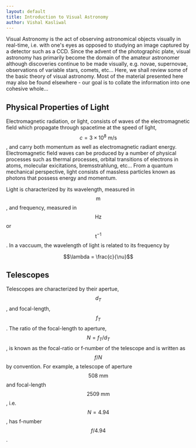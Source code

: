 ```yaml
---
layout: default
title: Introduction to Visual Astronomy 
author: Vishal Kasliwal
---
```


Visual Astronomy is the act of observing astronomical objects visually in real-time, i.e. with one's eyes as opposed to studying an image captured by a detector
such as a CCD. Since the advent of the photographic plate, visual astronomy has primarily become the domain of the amateur astronomer although discoveries continue to be made visually, e.g. novae, supernovae, observations of variable stars, comets, etc... Here, we shall review some of the basic theory of visual astronomy. Most of the material presented here may also be found elsewhere - our goal is to collate the information into one cohesive whole...

## Physical Properties of Light
Electromagnetic radiation, or light, consists of waves of the electromagnetic field which propagate through spacetime at the speed of light, $$c = 3 \times 10^{8} \ \textrm{m/s}$$, and carry both momentum as well as electromagnetic radiant energy. Electromagnetic field waves can be produced by a number of physical processes such as thermal processes, orbital transitions of electrons in atoms, molecular exicitations, bremsstrahlung, etc... From a quantum mechanical perspective, light consists of massless particles known as photons that possess energy and momentum.

Light is characterized by its wavelength, measured in $$\textrm{m}$$, and frequency, measured in $$\mathrm{Hz}$$ or $$\mathrm{t^{-1}}$$. In a vaccuum, the wavelength of light is related to its frequency by

$$\lambda = \frac{c}{\nu}$$

## Telescopes
Telescopes are characterized by their apertue, $$d_{T}$$, and focal-length, $$f_{T}$$. The ratio of the focal-length to aperture, $$N = f_{T}/d_{T}$$, is 
known as the focal-ratio or f-number of the telescope and is written as $$f/N$$ by convention. For example, a telescope of aperture $$508 \ \mathrm{mm}$$ and
focal-length $$2509 \ \mathrm{mm}$$, i.e. $$N = 4.94$$, has f-number $$f/4.94$$.
